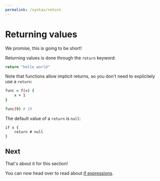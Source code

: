 ```yaml
---
permalink: /syntax/return
---
```


# Returning values

We promise, this is going to be short!

Returning values is done through the
`return` keyword:

```bash
return "hello world"
```

Note that functions allow implicit returns,
so you don't need to explicitely use a `return`:

```bash
func = f(x) {
    x + 1
}

func(9) # 10
```

The default value of a `return` is `null`:

```
if x {
    return # null
}
```

## Next

That's about it for this section!

You can now head over to read about [if expressions](/syntax/if).
